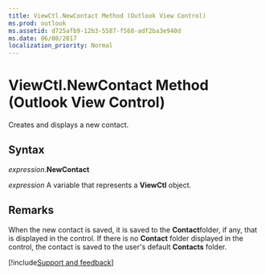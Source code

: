 ```yaml
---
title: ViewCtl.NewContact Method (Outlook View Control)
ms.prod: outlook
ms.assetid: d725afb9-12b3-5587-f568-adf2ba3e940d
ms.date: 06/08/2017
localization_priority: Normal
---
```



# ViewCtl.NewContact Method (Outlook View Control)

Creates and displays a new contact.


## Syntax

_expression_.**NewContact**

_expression_ A variable that represents a  **ViewCtl** object.


## Remarks

When the new contact is saved, it is saved to the  **Contact**folder, if any, that is displayed in the control. If there is no  **Contact** folder displayed in the control, the contact is saved to the user's default **Contacts** folder.

[!include[Support and feedback](~/includes/feedback-boilerplate.md)]